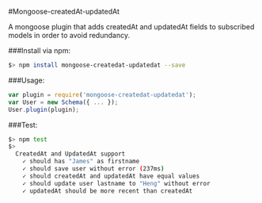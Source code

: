 #Mongoose-createdAt-updatedAt

A mongoose plugin that adds createdAt and updatedAt fields to subscribed models in order to avoid redundancy.

###Install via npm:

```bash
$> npm install mongoose-createdat-updatedat --save
```

###Usage:

```js
var plugin = require('mongoose-createdat-updatedat');
var User = new Schema({ ... });
User.plugin(plugin);
```

###Test:

```bash
$> npm test
$>
  CreatedAt and UpdatedAt support
    ✓ should has "James" as firstname
    ✓ should save user without error (237ms)
    ✓ should createdAt and updatedAt have equal values
    ✓ should update user lastname to "Heng" without error
    ✓ updatedAt should be more recent than createdAt
```